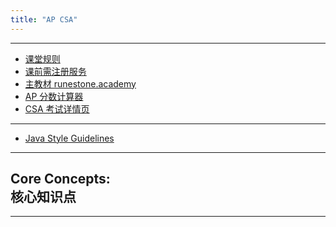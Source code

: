 ```yaml
---
title: "AP CSA"
---
```


---
  - [课堂规则](https://shishiapcs.github.io/CSA-Class-Rules/)
  - [课前需注册服务](https://shishiapcs.github.io/CSA-New-Semester/)
  - [主教材 runestone.academy](https://runestone.academy/)
  - [AP 分数计算器](https://examstrategist.com/ap-computer-science-a-score-calculator/)
  - [CSA 考试详情页](https://apstudents.collegeboard.org/courses/ap-computer-science-a)

---
  - [Java Style Guidelines](https://langintro.com/comsc075/java_style_guide.html)

---
## Core Concepts:<br>核心知识点

<div class="markmap-container">
<div class="markmap">
<script type="text/template">

# AP Computer Science A

## Unit 1 Primitive Types 2.5%-5% <br> 1. 原始类型 2.5%-5%
### 1.1 Why Programming? Why Java?<br>为什么编程？为什么是Java？
### 1.2 Variables and Data Types<br>变量和数据类型
### 1.3 Expressions and Assignment Statements<br>表达式和赋值语句
### 1.4 Compound Assignment Operators<br>复合赋值运算符
### 1.5 Casting and Ranges of Variables<br>类型转换和变量范围

## Unit 2 Using Objects 5%-7.5% <br> 2. 使用对象 5%-7.5%
### 2.1 Objects - Instances of Classes<br>对象 - 类的实例
### 2.2 Creating and Storing Objects (Instantiation)<br>创建和存储对象（实例化）
### 2.3 Calling a Void Method<br>调用无返回值的方法
### 2.4 Calling a Void Method with Parameters<br>带参数调用无返回值的方法
### 2.5 Calling a Non-void Method<br>调用有返回值的方法
### 2.6 String Objects, Concatenation, Literals, and More<br>字符串对象，串联，字面量等
### 2.7 String Methods<br>字符串方法
### 2.8 Wrapper Classes - Integer and Double<br>包装类 - 整数和双精度浮点值
### 2.9 Using the Math Class<br>使用Math类

## Unit 3 Boolean Expressions and if Statements 15%-17.5%<br>3. 布尔表达式和if语句 15%-17.5%
### 3.1 Boolean Expressions<br>布尔表达式
### 3.2 if Statements and Control Flow<br>if语句和控制流
### 3.3 if-else Statements<br>if-else语句
### 3.4 else if Statements<br>else if语句
### 3.5 Compound Boolean Expressions<br>复合布尔表达式
### 3.6 Equivalent Boolean Expressions<br>等价布尔表达式
### 3.7 Comparing Objects<br>比较对象

## Unit 4 Iteration 17.5%-22.5%<br>4. 迭代 17.5%-22.5%
### 4.1 while Loops<br>while循环
### 4.2 for Loops<br>for循环
### 4.3 Developing Algorithms Using Strings<br>使用字符串开发算法
### 4.4 Nested Iteration<br>嵌套迭代
### 4.5 Informal Code Analysis<br>非正式代码分析

## Unit 5 Writing classes 5%-7.5%<br>5. 编写类 5%-7.5%
### 5.1 Anatomy of a Class<br>类的构成
### 5.2 Constructors<br>构造器
### 5.3 Documentation with Comments<br>使用注释进行文档化
### 5.4 Accessor Methods<br>访问器方法
### 5.5 Mutator Methods<br>改变器方法
### 5.6 Writing Methods<br>编写方法
### 5.7 Static Variables and Methods<br>静态变量和方法
### 5.8 Scope and Access<br>范围和访问
### 5.9 this Keyword<br>this关键字
### 5.10 Ethical and Social Implications of Computing Systems<br>计算系统的伦理和社会影响

## Unit 6 Array 10%-15%<br>6. 数组 10%-15%
### 6.1 Array Creation and Access<br>创建和访问数组
### 6.2 Traversing Arrays<br>遍历数组
### 6.3 Enhanced for Loop for Arrays<br>增强的数组for循环
### 6.4 Developing Algorithms Using Arrays<br>使用数组开发算法

## Unit 7 ArrayList 2.5%-7.5%<br>7. 数组列表 2.5%-7.5%
### 7.1 Introduction to ArrayList<br>介绍ArrayList
### 7.2 ArrayList Methods<br>ArrayList方法
### 7.3 Traversing ArrayLists<br>遍历ArrayLists
### 7.4 Developing Algorithms Using ArrayLists<br>使用ArrayLists开发算法
### 7.5 Searching<br>搜索
### 7.6 Sorting<br>排序
### 7.7 Ethical Issues Around Data Collection<br>数据收集的伦理问题

## Unit 8 2d Array 7.5%-10%<br>8. 二维数组 7.5%-10%
### 8.1 2D Arrays<br>2D数组
### 8.2 Traversing 2D Arrays<br>遍历2D数组

## Unit 9 Inheritance 5%-10%<br>9. 继承 5%-10%
### 9.1 Creating Superclasses and Subclasses<br>创建超类和子类
### 9.2 Writing Constructors for Subclasses<br>为子类编写构造器
### 9.3 Overriding Methods<br>覆盖方法
### 9.4 super Keyword<br>super关键字
### 9.5 Creating References Using Inheritance Hierarchies<br>使用继承层次创建引用
### 9.6 Polymorphism<br>多态
### 9.7 Object Superclass<br>对象超类

## Unit 10 Recursion 5%-7.5%<br>10. 递归 5%-7.5%
### 10.1 Recursion<br>递归
### 10.2 Recursive Searching and Sorting<br>递归搜索和排序

</script>
</div>
</div>

---


